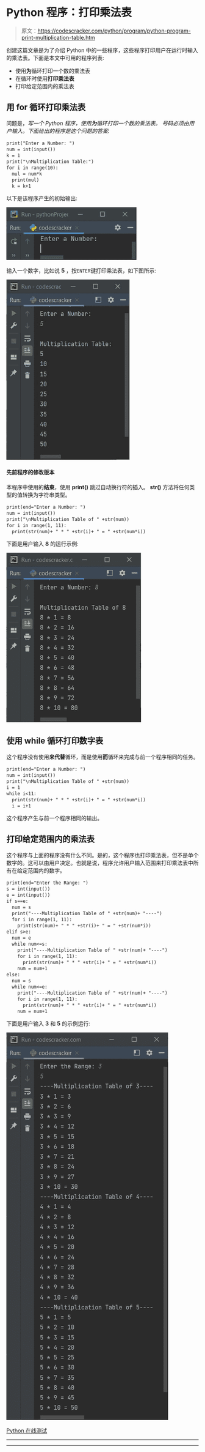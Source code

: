 # Python 程序：打印乘法表

> 原文：<https://codescracker.com/python/program/python-program-print-multiplication-table.htm>

创建这篇文章是为了介绍 Python 中的一些程序，这些程序打印用户在运行时输入的乘法表。下面是本文中可用的程序列表:

*   使用**为**循环打印一个数的乘法表
*   在循环时使用**打印乘法表**
*   打印给定范围内的乘法表

## 用 for 循环打印乘法表

问题是，*写一个 Python 程序，使用**为**循环打印一个数的乘法表。 号码必须由用户输入。下面给出的程序是这个问题的答案:*

```
print("Enter a Number: ")
num = int(input())
k = 1
print("\nMultiplication Table:")
for i in range(10):
  mul = num*k
  print(mul)
  k = k+1
```

以下是该程序产生的初始输出:

![python print multiplication table](img/0904fb6502d0a5a6f3fd5c714436d026.png)

输入一个数字，比如说 **5** ，按`ENTER`键打印乘法表，如下图所示:

![print multiplication table of number python](img/bb30ae1a2d85cf881c0ff2bbb09461f3.png)

#### 先前程序的修改版本

本程序中使用的**结束**，使用 **print()** 跳过自动换行符的插入。 **str()** 方法将任何类型的值转换为字符串类型。

```
print(end="Enter a Number: ")
num = int(input())
print("\nMultiplication Table of " +str(num))
for i in range(1, 11):
  print(str(num)+ " * " +str(i)+ " = " +str(num*i))
```

下面是用户输入 **8** 的运行示例:

![print table of given number python](img/dc4cb5303faec7526cff52c652d234a3.png)

## 使用 while 循环打印数字表

这个程序没有使用**来代替**循环，而是使用**而**循环来完成与前一个程序相同的任务。

```
print(end="Enter a Number: ")
num = int(input())
print("\nMultiplication Table of " +str(num))
i = 1
while i<11:
  print(str(num)+ " * " +str(i)+ " = " +str(num*i))
  i = i+1
```

这个程序产生与前一个程序相同的输出。

## 打印给定范围内的乘法表

这个程序与上面的程序没有什么不同。是的，这个程序也打印乘法表，但不是单个数字的。这可以由用户决定。也就是说，程序允许用户输入范围来打印乘法表中所有在给定范围内的数字。

```
print(end="Enter the Range: ")
s = int(input())
e = int(input())
if s==e:
  num = s
  print("----Multiplication Table of " +str(num)+ "----")
  for i in range(1, 11):
    print(str(num)+ " * " +str(i)+ " = " +str(num*i))
elif s>e:
  num = e
  while num<=s:
    print("----Multiplication Table of " +str(num)+ "----")
    for i in range(1, 11):
      print(str(num)+ " * " +str(i)+ " = " +str(num*i))
    num = num+1
else:
  num = s
  while num<=e:
    print("----Multiplication Table of " +str(num)+ "----")
    for i in range(1, 11):
      print(str(num)+ " * " +str(i)+ " = " +str(num*i))
    num = num+1
```

下面是用户输入 **3** 和 **5** 的示例运行:

![print table in given range python](img/24edee42da10c245c1c25ef247956b0a.png)

[Python 在线测试](/exam/showtest.php?subid=10)

* * *

* * *